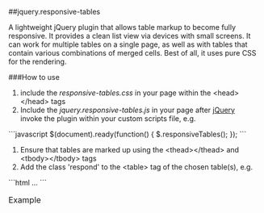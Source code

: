 ##jquery.responsive-tables

A lightweight jQuery plugin  that allows table markup to become fully responsive. It provides a clean list  view via devices with small screens. It can work for multiple tables on a  single page, as well as with tables that contain various combinations of merged  cells. Best of all, it uses pure CSS for the rendering. 

###How to use

<ol>
    <li>include the <em>responsive-tables.css</em> in your page within the &lt;head&gt;&lt;/head&gt; tags</li>
    <li>Include the <em>jquery.responsive-tables.js</em> in your page after <a href="http://jquery.com/download/" target="_blank">jQuery</a></li>
    invoke the plugin within your custom scripts file, e.g. </li>
</ol>
```javascript
$(document).ready(function() {
    $.responsiveTables();    
});    
```
<ol>
    <li>Ensure that tables are marked up using the &lt;thead&gt;&lt;/thead&gt; and &lt;tbody&gt;&lt;/tbody&gt; tags</li>
    <li>Add the class 'respond' to the &lt;table&gt; tag of the chosen table(s), e.g.</li>
</ol>
 ```html
    <table class="respond">
        <caption>Example</caption>
        <thead>
            ...
    ```

